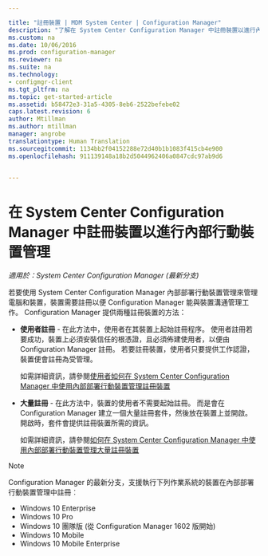 ```yaml
---

title: "註冊裝置 | MDM System Center | Configuration Manager"
description: "了解在 System Center Configuration Manager 中註冊裝置以進行內部行動裝置管理的方法。"
ms.custom: na
ms.date: 10/06/2016
ms.prod: configuration-manager
ms.reviewer: na
ms.suite: na
ms.technology:
- configmgr-client
ms.tgt_pltfrm: na
ms.topic: get-started-article
ms.assetid: b58472e3-31a5-4305-8eb6-2522befebe02
caps.latest.revision: 6
author: Mtillman
ms.author: mtillman
manager: angrobe
translationtype: Human Translation
ms.sourcegitcommit: 1134bb2f04152288e72d40b1b1083f415cb4e900
ms.openlocfilehash: 911139148a18b2d5044962406a0847cdc97ab9d6


---
```

# <a name="enroll-devices-for-on-premises-mobile-device-management-in-system-center-configuration-manager"></a>在 System Center Configuration Manager 中註冊裝置以進行內部行動裝置管理

*適用於：System Center Configuration Manager (最新分支)*

若要使用 System Center Configuration Manager 內部部署行動裝置管理來管理電腦和裝置，裝置需要註冊以便 Configuration Manager 能與裝置溝通管理工作。 Configuration Manager 提供兩種註冊裝置的方法：  

-   **使用者註冊** - 在此方法中，使用者在其裝置上起始註冊程序。 使用者註冊若要成功，裝置上必須安裝信任的根憑證，且必須佈建使用者，以便由 Configuration Manager 註冊。  若要註冊裝置，使用者只要提供工作認證，裝置便會註冊為受管理。  

     如需詳細資訊，請參閱[使用者如何在 System Center Configuration Manager 中使用內部部署行動裝置管理註冊裝置](../../mdm/deploy-use/user-enroll-devices-on-premises-mdm.md)  

-   **大量註冊** - 在此方法中，裝置的使用者不需要起始註冊。 而是會在 Configuration Manager 建立一個大量註冊套件，然後放在裝置上並開啟。 開啟時，套件會提供註冊裝置所需的資訊。  

     如需詳細資訊，請參閱[如何在 System Center Configuration Manager 中使用內部部署行動裝置管理大量註冊裝置](../../mdm/deploy-use/bulk-enroll-devices-on-premises-mdm.md)  

 > [!NOTE]  
>  Configuration Manager 的最新分支，支援執行下列作業系統的裝置在內部部署行動裝置管理中註冊︰  
>   
>  -   Windows 10 Enterprise  
> -   Windows 10 Pro  
> -   Windows 10 團隊版 \(從 Configuration Manager 1602 版開始\)  
> -   Windows 10 Mobile  
> -   Windows 10 Mobile Enterprise   



<!--HONumber=Nov16_HO1-->


